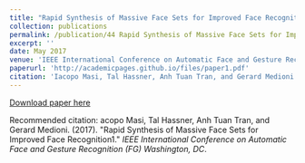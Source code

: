 ```yaml
---
title: "Rapid Synthesis of Massive Face Sets for Improved Face Recognition"
collection: publications
permalink: /publication/44 Rapid Synthesis of Massive Face Sets for Improved Face Recognition
excerpt: ''
date: May 2017
venue: 'IEEE International Conference on Automatic Face and Gesture Recognition (FG) Washington, DC'
paperurl: 'http://academicpages.github.io/files/paper1.pdf'
citation: 'Iacopo Masi, Tal Hassner, Anh Tuan Tran, and Gerard Medioni. (2017). &quot;Rapid Synthesis of Massive Face Sets for Improved Face Recognition.&quot; <i>IEEE International Conference on Automatic Face and Gesture Recognition (FG) Washington, DC</i>.'
---
```


[Download paper here](http://academicpages.github.io/files/paper1.pdf)

Recommended citation: acopo Masi, Tal Hassner, Anh Tuan Tran, and Gerard Medioni. (2017). "Rapid Synthesis of Massive Face Sets for Improved Face Recognition1." <i>IEEE International Conference on Automatic Face and Gesture Recognition (FG) Washington, DC</i>.
